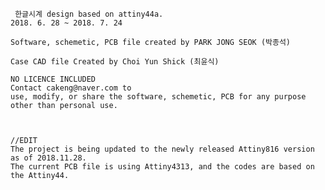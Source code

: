 	 한글시계 design based on attiny44a.
	2018. 6. 28 ~ 2018. 7. 24

	Software, schemetic, PCB file created by PARK JONG SEOK (박종석)

	Case CAD file Created by Choi Yun Shick (최윤식) 

	NO LICENCE INCLUDED
	Contact cakeng@naver.com to
	use, modify, or share the software, schemetic, PCB for any purpose
	other than personal use.

	
	
	//EDIT
	The project is being updated to the newly released Attiny816 version as of 2018.11.28.
	The current PCB file is using Attiny4313, and the codes are based on the Attiny44.
	
